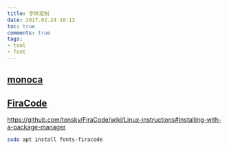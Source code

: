 ```yaml
---
title: 字体定制
date: 2017.02.24 10:13
toc: true
comments: true
tags:
- tool
- font
---
```


## [monoca](https://github.com/todylu/monaco.ttf)

## [FiraCode](https://github.com/tonsky/FiraCode)
https://github.com/tonsky/FiraCode/wiki/Linux-instructions#installing-with-a-package-manager
```sh
sudo apt install fonts-firacode 
```